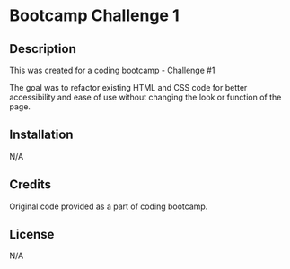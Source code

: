# Bootcamp Challenge 1

## Description

This was created for a coding bootcamp - Challenge #1

The goal was to refactor existing HTML and CSS code for better accessibility and ease of use without changing the look or function of the page.

## Installation

N/A

## Credits

Original code provided as a part of coding bootcamp.

## License

N/A
